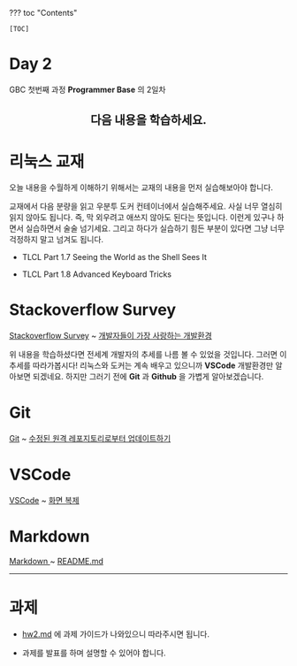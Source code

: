 ??? toc "Contents"

    [TOC]

# Day 2

GBC 첫번째 과정 **Programmer Base** 의 2일차  

<div align="center"> <h2> 다음 내용을 학습하세요.  </h1️> </div>

# 리눅스 교재 

오늘 내용을 수월하게 이해하기 위해서는 교재의 내용을 먼저 실습해보아야 합니다.

교재에서 다음 분량을 읽고 우분투 도커 컨테이너에서 실습해주세요. 사실 너무 열심히 읽지 않아도 됩니다. 즉, 막 외우려고 애쓰지 않아도 된다는 뜻입니다. 이런게 있구나 하면서 실습하면서 술술 넘기세요. 그리고 하다가 실습하기 힘든 부분이 있다면 그냥 너무 걱정하지 말고 넘겨도 됩니다. 

- TLCL Part 1.7 Seeing the World as the Shell Sees It

- TLCL Part 1.8 Advanced Keyboard Tricks

# Stackoverflow Survey

[Stackoverflow Survey](../information.md#) ~ [개발자들이 가장 사랑하는 개발환경](../information.md#_2)

위 내용을 학습하셨다면 전세계 개발자의 추세를 나름 볼 수 있었을 것입니다. 그러면 이 추세를 따라가봅시다! 리눅스와 도커는 계속 배우고 있으니까 **VSCode** 개발환경만 알아보면 되겠네요. 하지만 그러기 전에 **Git** 과 **Github** 을 가볍게 알아보겠습니다. 

# Git

[Git](../git.md#git) ~ [수정된 원격 레포지토리로부터 업데이트하기](../git.md#_3)

# VSCode

[VSCode](../vscode.md#vscode) ~ [화면 복제](../vscode.md#_15)

# Markdown 

[Markdown ](../markdown.md#markdown) ~ [README.md ](../markdown.md#readmemd)

---

# 과제 

- [hw2.md](hw2.md) 에 과제 가이드가 나와있으니 따라주시면 됩니다. 

- 과제를 발표를 하며 설명할 수 있어야 합니다. 
